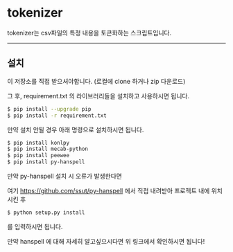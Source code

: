 # tokenizer

tokenizer는 csv파일의 특정 내용을 토큰화하는 스크립트입니다.

---

## 설치

이 저장소를 직접 받으셔야합니다. (로컬에 clone 하거나 zip 다운로드)

그 후, requirement.txt 의 라이브러리들을 설치하고 사용하시면 됩니다.

```bash
$ pip install --upgrade pip
$ pip install -r requirement.txt
```

만약 설치 안될 경우 아래 명령으로 설치하시면 됩니다.

```bash
$ pip install konlpy
$ pip install mecab-python
$ pip install peewee
$ pip install py-hanspell
```

만약 py-hanspell 설치 시 오류가 발생한다면

여기 https://github.com/ssut/py-hanspell 에서 직접 내려받아 프로젝트 내에 위치시킨 후

```bash
$ python setup.py install
```

를 입력하시면 됩니다.

만약 hanspell 에 대해 자세히 알고싶으시다면 위 링크에서 확인하시면 됩니다!


[//]: # (## 사용방법)


